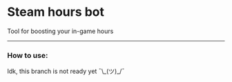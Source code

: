# Steam hours bot
Tool for boosting your in-game hours

---

### How to use: 
Idk, this branch is not ready yet ¯\\\_(ツ)_/¯